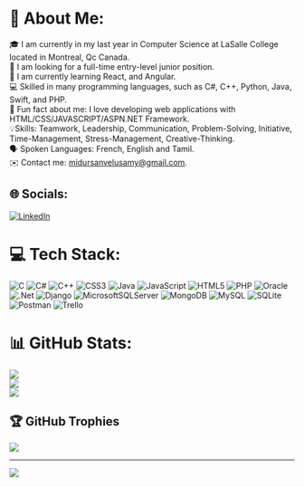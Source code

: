 # 💫 About Me:
🎓 I am currently in my last year in Computer Science at LaSalle College located in Montreal, Qc Canada.<br>👀 I am looking for a full-time entry-level junior position.<br>📝 I am currently learning React, and Angular.<br>💻 Skilled in many programming languages, such as C#, C++, Python, Java, Swift, and PHP.     <br>💪 Fun fact about me: I love developing web applications with HTML/CSS/JAVASCRIPT/ASPN.NET Framework. <br>💡Skills: Teamwork, Leadership, Communication, Problem-Solving, Initiative, Time-Management, Stress-Management, Creative-Thinking.<br>🗣️ Spoken Languages: French, English and Tamil.<br>✉️ Contact me: midursanvelusamy@gmail.com.


## 🌐 Socials:
[![LinkedIn](https://img.shields.io/badge/LinkedIn-%230077B5.svg?logo=linkedin&logoColor=white)](https://linkedin.com/in/https://www.linkedin.com/in/midursan-velusamy-8a61aa262/) 

# 💻 Tech Stack:
![C](https://img.shields.io/badge/c-%2300599C.svg?style=for-the-badge&logo=c&logoColor=white) ![C#](https://img.shields.io/badge/c%23-%23239120.svg?style=for-the-badge&logo=c-sharp&logoColor=white) ![C++](https://img.shields.io/badge/c++-%2300599C.svg?style=for-the-badge&logo=c%2B%2B&logoColor=white) ![CSS3](https://img.shields.io/badge/css3-%231572B6.svg?style=for-the-badge&logo=css3&logoColor=white) ![Java](https://img.shields.io/badge/java-%23ED8B00.svg?style=for-the-badge&logo=java&logoColor=white) ![JavaScript](https://img.shields.io/badge/javascript-%23323330.svg?style=for-the-badge&logo=javascript&logoColor=%23F7DF1E) ![HTML5](https://img.shields.io/badge/html5-%23E34F26.svg?style=for-the-badge&logo=html5&logoColor=white) ![PHP](https://img.shields.io/badge/php-%23777BB4.svg?style=for-the-badge&logo=php&logoColor=white) ![Oracle](https://img.shields.io/badge/Oracle-F80000?style=for-the-badge&logo=oracle&logoColor=white) ![.Net](https://img.shields.io/badge/.NET-5C2D91?style=for-the-badge&logo=.net&logoColor=white) ![Django](https://img.shields.io/badge/django-%23092E20.svg?style=for-the-badge&logo=django&logoColor=white) ![MicrosoftSQLServer](https://img.shields.io/badge/Microsoft%20SQL%20Sever-CC2927?style=for-the-badge&logo=microsoft%20sql%20server&logoColor=white) ![MongoDB](https://img.shields.io/badge/MongoDB-%234ea94b.svg?style=for-the-badge&logo=mongodb&logoColor=white) ![MySQL](https://img.shields.io/badge/mysql-%2300f.svg?style=for-the-badge&logo=mysql&logoColor=white) ![SQLite](https://img.shields.io/badge/sqlite-%2307405e.svg?style=for-the-badge&logo=sqlite&logoColor=white) ![Postman](https://img.shields.io/badge/Postman-FF6C37?style=for-the-badge&logo=postman&logoColor=white) ![Trello](https://img.shields.io/badge/Trello-%23026AA7.svg?style=for-the-badge&logo=Trello&logoColor=white)
# 📊 GitHub Stats:
![](https://github-readme-stats.vercel.app/api?username=Midu14&theme=dark&hide_border=false&include_all_commits=true&count_private=true)<br/>
![](https://github-readme-streak-stats.herokuapp.com/?user=Midu14&theme=dark&hide_border=false)<br/>
![](https://github-readme-stats.vercel.app/api/top-langs/?username=Midu14&theme=dark&hide_border=false&include_all_commits=true&count_private=true&layout=compact)

## 🏆 GitHub Trophies
![](https://github-profile-trophy.vercel.app/?username=Midu14&theme=radical&no-frame=false&no-bg=false&margin-w=4)

---
[![](https://visitcount.itsvg.in/api?id=Midu14&icon=0&color=0)](https://visitcount.itsvg.in)

<!-- Proudly created with GPRM ( https://gprm.itsvg.in ) -->
